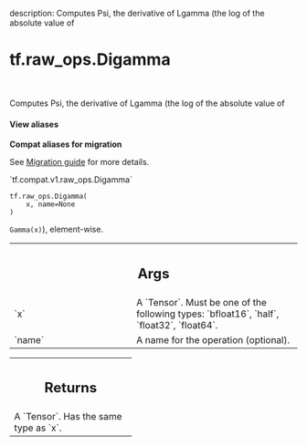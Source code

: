 description: Computes Psi, the derivative of Lgamma (the log of the absolute value of

<div itemscope itemtype="http://developers.google.com/ReferenceObject">
<meta itemprop="name" content="tf.raw_ops.Digamma" />
<meta itemprop="path" content="Stable" />
</div>

# tf.raw_ops.Digamma

<!-- Insert buttons and diff -->

<table class="tfo-notebook-buttons tfo-api nocontent" align="left">

</table>



Computes Psi, the derivative of Lgamma (the log of the absolute value of

<section class="expandable">
  <h4 class="showalways">View aliases</h4>
  <p>
<b>Compat aliases for migration</b>
<p>See
<a href="https://www.tensorflow.org/guide/migrate">Migration guide</a> for
more details.</p>
<p>`tf.compat.v1.raw_ops.Digamma`</p>
</p>
</section>

<pre class="devsite-click-to-copy prettyprint lang-py tfo-signature-link">
<code>tf.raw_ops.Digamma(
    x, name=None
)
</code></pre>



<!-- Placeholder for "Used in" -->

`Gamma(x)`), element-wise.

<!-- Tabular view -->
 <table class="responsive fixed orange">
<colgroup><col width="214px"><col></colgroup>
<tr><th colspan="2"><h2 class="add-link">Args</h2></th></tr>

<tr>
<td>
`x`
</td>
<td>
A `Tensor`. Must be one of the following types: `bfloat16`, `half`, `float32`, `float64`.
</td>
</tr><tr>
<td>
`name`
</td>
<td>
A name for the operation (optional).
</td>
</tr>
</table>



<!-- Tabular view -->
 <table class="responsive fixed orange">
<colgroup><col width="214px"><col></colgroup>
<tr><th colspan="2"><h2 class="add-link">Returns</h2></th></tr>
<tr class="alt">
<td colspan="2">
A `Tensor`. Has the same type as `x`.
</td>
</tr>

</table>

